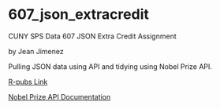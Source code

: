 # 607_json_extracredit
CUNY SPS Data 607 JSON Extra Credit Assignment

by Jean Jimenez

Pulling JSON data using API and tidying using Nobel Prize API.

[R-pubs Link](http://rpubs.com/sleepysloth12/1102937)


[Nobel Prize API Documentation](https://nobelprize.readme.io/reference/getting-started)
